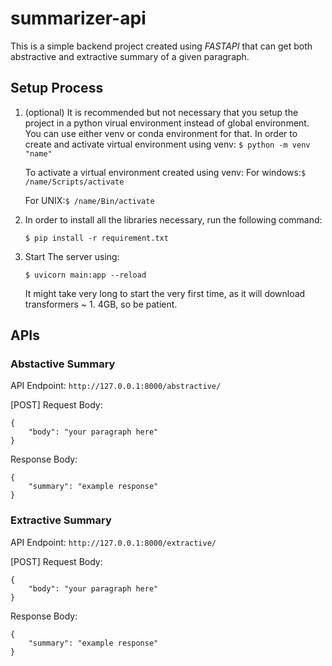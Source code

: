 # summarizer-api

This is a simple backend project created using *FASTAPI* that can get both abstractive and extractive summary of a given paragraph.

## Setup Process

1. (optional) It is recommended but not necessary that you setup the project in a python virual environment instead of global environment. You can use either venv or conda environment for that. In order to create and activate virtual environment using venv:
   `$ python -m venv "name"`

    To activate a virtual environment created using venv:
	For windows:`$ /name/Scripts/activate `

    For UNIX:`$ /name/Bin/activate`

2. In order to install all the libraries necessary, run the following command:

    `$ pip install -r requirement.txt`

3. Start The server using:

    `$ uvicorn main:app --reload  `

    It might take very long to start the very first time, as it will download transformers ~ 1. 4GB, so be 	patient.


## APIs

### Abstactive Summary

API Endpoint: `http://127.0.0.1:8000/abstractive/`

[POST] Request Body:

```
{
    "body": "your paragraph here"
}
```

Response Body:

```
{
    "summary": "example response"
}
```

### Extractive Summary

API Endpoint: `http://127.0.0.1:8000/extractive/`

[POST] Request Body:

```
{
    "body": "your paragraph here"
}
```

Response Body:

```
{
    "summary": "example response"
}
```
